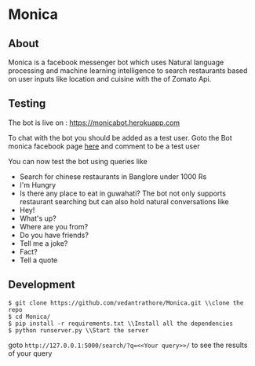 # Monica

## About

Monica is a facebook messenger bot which uses Natural language processing and machine learning intelligence to search restaurants based on user inputs like location and cuisine with the of Zomato Api.

## Testing

The bot is live on : https://monicabot.herokuapp.com

To chat with the bot you should be added as a test user. 
Goto the Bot monica facebook page [here](https://www.facebook.com/Bot-Monica-158214041302319/) and comment to be a  test user

You can now test the bot using queries like 
* Search for chinese restaurants in Banglore under 1000 Rs
* I'm Hungry
* Is there any place to eat in guwahati?
The bot not only supports restaurant searching but can also hold natural conversations like
* Hey!
* What's up?
* Where are you from?
* Do you have friends?
* Tell me a joke?
* Fact?
* Tell a quote

## Development  

```
$ git clone https://github.com/vedantrathore/Monica.git \\clone the repo
$ cd Monica/
$ pip install -r requirements.txt \\Install all the dependencies
$ python runserver.py \\Start the server
```
goto ```http://127.0.0.1:5000/search/?q=<<Your query>>/``` to see the results of your query
